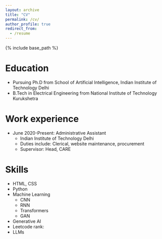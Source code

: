 ```yaml
---
layout: archive
title: "CV"
permalink: /cv/
author_profile: true
redirect_from:
  - /resume
---
```


{% include base_path %}

Education
======
* Pursuing Ph.D from School of Artificial Intelligence, Indian Institute of Technology Delhi
* B.Tech in Electrical Engineering from National Institute of Technology Kurukshetra

Work experience
======
* June 2020-Present: Administrative Assistant
  * Indian Institute of Technology Delhi
  * Duties include: Clerical, website maintenance, procurement
  * Supervisor: Head, CARE
  
Skills
======
* HTML, CSS
* Python
* Machine Learning
  * CNN
  * RNN
  * Transformers
  * GAN
* Generative AI
* Leetcode rank:
* LLMs

